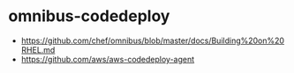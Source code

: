 # omnibus-codedeploy
- https://github.com/chef/omnibus/blob/master/docs/Building%20on%20RHEL.md
- https://github.com/aws/aws-codedeploy-agent
